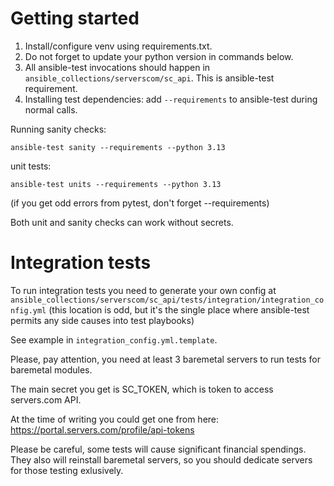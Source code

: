 # Getting started

1. Install/configure venv using requirements.txt.
2. Do not forget to update your python version in commands below.
3. All ansible-test invocations should happen in `ansible_collections/serverscom/sc_api`.
   This is ansible-test requirement.
4. Installing test dependencies: add `--requirements` to ansible-test during normal calls.

Running sanity checks:

```
ansible-test sanity --requirements --python 3.13
```

unit tests:

```
ansible-test units --requirements --python 3.13
```
(if you get odd errors from pytest, don't forget --requirements)

Both unit and sanity checks can work without secrets.

# Integration tests

To run integration tests you need to generate your own config at
`ansible_collections/serverscom/sc_api/tests/integration/integration_config.yml`
(this location is odd, but it's the single place where ansible-test permits any side
causes into test playbooks)

See example in `integration_config.yml.template`.

Please, pay attention,
you need at least 3 baremetal servers to run tests for baremetal modules.

The main secret you get is SC_TOKEN, which is token to access servers.com API.

At the time of writing you could get one from here: https://portal.servers.com/profile/api-tokens

Please be careful, some tests will cause significant financial spendings. They also will reinstall baremetal servers, so you should dedicate servers for those testing exlusively.
